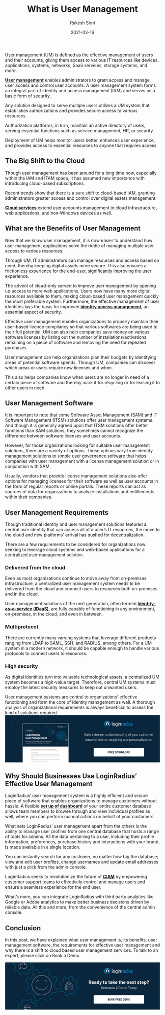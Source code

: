 ﻿---
title: "What is User Management"
date: "2021-03-16"
coverImage: "what-is-user-management-loginradius.jpg"
tags: ["customer-experience"]
featured: false 
author: "Rakesh Soni"
description: "Though user management has been around for a long time now, especially within the IAM and ITAM space, it has assumed new importance with introducing cloud-based subscriptions. Recent trends show that there is a sure shift to cloud-based IAM, granting administrators greater access and control over digital assets management."
metatitle: "What is User Management - LoginRadius"
metadescription: "Learn what is user management, its benefits, user management software, why there is a shift to cloud based user management services, and more."
---


User management (UM) is defined as the effective management of users and their accounts, giving them access to various IT resources like devices, applications, systems, networks, SaaS services, storage systems, and more.

  

**[User management](https://www.loginradius.com/user-management/)** enables administrators to grant access and manage user access and control user accounts. A user management system forms an integral part of identity and access management (IAM) and serves as a basic form of security.

  

Any solution designed to serve multiple users utilizes a UM system that establishes authorizations and provides secure access to various resources.

  

Authorization platforms, in turn, maintain an active directory of users, serving essential functions such as service management, HR, or security.

  

Deployment of UM helps monitor users better, enhances user experience, and provides access to essential resources to anyone that requires access.

## The Big Shift to the Cloud

Though user management has been around for a long time now, especially within the IAM and ITAM space, it has assumed new importance with introducing cloud-based subscriptions.

  

Recent trends show that there is a sure shift to cloud-based IAM, granting administrators greater access and control over digital assets management.

  

**[Cloud services](https://www.loginradius.com/multi-tenant-cloud/)** extend user accounts management to cloud infrastructure, web applications, and non-Windows devices as well.

## What are the Benefits of User Management

  

Now that we know user management, it is now easier to understand how user management applications solve the riddle of managing multiple user access to various resources.

  

Through UM, IT administrators can manage resources and access based on need, thereby keeping digital assets more secure. This also ensures a frictionless experience for the end-user, significantly improving the user experience.

  

The advent of cloud-only served to improve user management by opening up access to more web applications. Users now have many more digital resources available to them, making cloud-based user management quickly the most preferable system. Furthermore, the effective management of user identities lays the basis for improved **[identity access management](https://www.loginradius.com/blog/start-with-identity/2021/01/what-is-iam/)**, an essential aspect of security.

  

Effective user management enables organizations to properly maintain their user-based licence compliancy so that various softwares are being used to their full potential. UM can also help companies save money on various software licenses by listing out the number of installations/activations remaining on a piece of software and removing the need for repeated purchases.

  

User management can help organizations plan their budgets by identifying areas of potential software spends. Through UM, companies can discover which areas or users require new licenses and when.

  

This also helps companies know when users are no longer in need of a certain piece of software and thereby mark it for recycling or for leasing it to other users in need.

## User Management Software

  

It is important to note that some Software Asset Management (SAM) and IT Software Management (ITSM) solutions offer user management systems. And though it is generally agreed upon that ITSM solutions offer better functions than SAM solutions, they sometimes cannot recognize the difference between software licenses and user accounts.

  

However, for those organizations looking for suitable user management solutions, there are a variety of options. These options vary from identity management solutions to simple user governance software that helps companies with user management with a license management solution or in conjunction with SAM.

  

Usually, vendors that provide license management solutions also offer options for managing licenses for their software as well as user accounts in the form of regular reports or online portals. These reports can act as sources of data for organizations to analyze installations and entitlements within their companies.

## User Management Requirements

  

Though traditional identity and user management solutions featured a central user identity that can access all of a user’s IT resources, the move to the cloud and new platforms' arrival has pushed for decentralization.

  

There are a few requirements to be considered for organizations now seeking to leverage cloud systems and web-based applications for a centralized user management solution.

### Delivered from the cloud

Even as most organizations continue to move away from on-premises infrastructure, a centralized user management system needs to be delivered from the cloud and connect users to resources both on-premises and in the cloud.

  

User management solutions of the next generation, often termed **[Identity-as-a-service (IDaaS)](https://www.loginradius.com/blog/start-with-identity/2019/12/identity-as-a-service-for-business/)**, are fully capable of functioning in any environment, on-premises, in the cloud, and even in between.

  

### Multiprotocol

There are currently many varying systems that leverage different products ranging from LDAP to SAML, SSH, and RADIUS, among others. For a UM system in a modern network, it should be capable enough to handle various protocols to connect users to resources.

  

### High security

As digital identities turn into valuable technological assets, a centralized UM system becomes a high-value target. Therefore, central UM systems must employ the latest security measures to keep out unwanted users.

  

User management systems are central to organizations' effective functioning and form the core of identity management as well. A thorough analysis of organizational requirements is always beneficial to assess the kind of solutions required.
[![LoginRadius-User-Management](LoginRadius-User-Management.png)](https://www.loginradius.com/resource/loginradius-user-management-datasheet)

## Why Should Businesses Use LoginRadius’ Effective User Management

LoginRadius’ user management system is a highly efficient and secure piece of software that enables organizations to manage customers without hassle. A flexible **[set up of dashboard](https://www.loginradius.com/docs/developer/howto/dashboard-setup/)** of your entire customer database allows team members to browse through and view individual profiles as well, where you can perform manual actions on behalf of your customers.

What sets LoginRadius’ user management apart from the others is the ability to manage user profiles from one central database that hosts a range of tools for admins. All the data pertaining to a user, including their profile information, preferences, purchase history and interactions with your brand, is made available in a single location.

You can instantly search for any customer, no matter how big the database; view and edit user profiles, change usernames and update email addresses with just a click from the admin console.

LoginRadius seeks to revolutionize the future of **[CIAM](https://www.loginradius.com/blog/start-with-identity/2019/06/customer-identity-and-access-management/)** by empowering customer support teams to effectively control and manage users and ensure a seamless experience for the end user.

What’s more, you can integrate LoginRadius with third party analytics like Google or Adobe analytics to make better business decisions driven by reliable data. All this and more, from the convenience of the central admin console.

## Conclusion

In this post, we have explained what user management is, its benefits, user management software, the requirements for effective user management and why there is a shift to cloud based user management services. To talk to an expert, please click on Book a Demo. 

[![book-a-demo-loginradius](../../assets/book-a-demo-loginradius.png)](https://www.loginradius.com/book-a-demo/)
